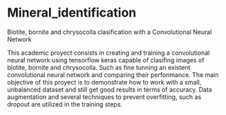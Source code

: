 # Mineral_identification
Biotite, bornite and chrysocolla clasification with a Convolutional Neural Network

This academic proyect consists in creating and training a convolutional neural network using tensorflow keras capable of clasifing images of biotite, bornite and chrysocolla. Such as fine tunning an existent convolutional neural network and comparing their perfonmance. The main objective of this proyect is to demonstrate how to work with a small, unbalanced dataset and still get good results in terms of accuracy. Data augmentation and several techniques to prevent overfitting, such as dropout are utilized in the training steps.
